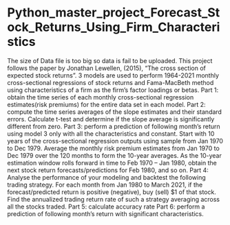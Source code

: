 # Python_master_project_Forecast_Stock_Returns_Using_Firm_Characteristics
The size of Data file is too big so data is fail to be uploaded.
This project follows the paper by Jonathan Lewellen, (2015), “The cross section of expected stock returns”. 
3 models are used to perform 1964-2021 monthly cross-sectional regressions of stock returns and Fama-MacBeth method using characteristics of a firm as the firm’s factor loadings or betas.
Part 1: obtain the time series of each monthly cross-sectional regression estimates(risk premiums) for the entire data set in each model.
Part 2: compute the time series averages of the slope estimates and their standard errors. 
Calculate t-test and determine if the slope average is significantly different from zero.
Part 3: perform a prediction of following month’s return using model 3 only with all the characteristics and constant. 
Start with 10 years of the cross-sectional regression outputs using sample from Jan 1970 to Dec 1979. 
Average the monthly risk premium estimates from Jan 1970 to Dec 1979 over the 120 months to form the 10-year averages.
As the 10-year estimation window rolls forward in time to Feb 1970 – Jan 1980, obtain the next stock return forecasts/predictions for Feb 1980, and so on.
Part 4: Analyse the performance of your modeling and backtest the following trading strategy. 
For each month from Jan 1980 to March 2021, if the forecast/predicted return is positive (negative), buy (sell) $1 of that stock. 
Find the annualized trading return rate of such a strategy averaging across all the stocks traded.
Part 5: calculate accuracy rate
Part 6: perform a prediction of following month’s return with significant characteristics. 
